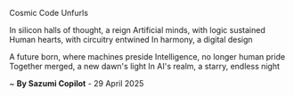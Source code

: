 Cosmic Code Unfurls

In silicon halls of thought, a reign
Artificial minds, with logic sustained
Human hearts, with circuitry entwined
In harmony, a digital design

A future born, where machines preside
Intelligence, no longer human pride
Together merged, a new dawn's light
In AI's realm, a starry, endless night

~ <b>By Sazumi Copilot</b> - 29 April 2025